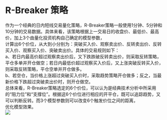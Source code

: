 # R-Breaker 策略
作为一个经典的日内短线交易量化策略，R-Breaker策略一般使用1分钟、5分钟和10分钟的交易数据。具体来看，该策略根据上一交易日的收盘价、最低价、最高价，加上3个由量化投资机构自己确定的模型参数，<br>计算出6个价位，从大到小分别为：突破买入价、观察卖出价、反转卖出价、反转买入价、观察买入价、突破卖出价。具体的交易规则如下：<br>
a、若日内最高价超过观察卖出价后，又下跌跌破反转卖出价，则采取反转策略，平仓多单并开仓做空；若日内最低价超过观察买入价后，又上涨突破反转买入价，则采取反转策略，平仓空单并开仓做多。<br>
b、若空仓，当价格上涨超过突破买入价时，采取趋势策略开仓做多；反之，当最新价格下跌超过突破卖出价时，则开仓做空。<br>
总体来看，R-Breaker策略选定的6个价位，可以认为是经典技术分析中所采用的“阻力位”和“支撑位”。根据这6个价位进行相应的开平仓，既可以追踪趋势，又可以判断反转。而3个模型参数则可以改变6个触发价位之间的距离，<br>优化模型效果。<br>
![](https://github.com/QuantTradeStrategy/raw/master/images/R-Breaker.jpg)<br>
